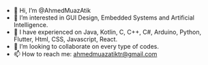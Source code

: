 - 👋 Hi, I’m @AhmedMuazAtik
- 👀 I’m interested in GUI Design, Embedded Systems and Artificial Intelligence.
- 🌱 I have experienced on Java, Kotlin, C, C++, C#, Arduino, Python, Flutter, Html, CSS, Javascript, React.
- 💞️ I’m looking to collaborate on every type of codes.
- 📫 How to reach me: ahmedmuazatiktr@gmail.com

<!---
AhmedMuazAtik/AhmedMuazAtik is a ✨ special ✨ repository because its `AUTOBIOGRAPHY.md` (this file) appears on your GitHub profile.
You can click the Preview link to take a look at your changes.
--->
